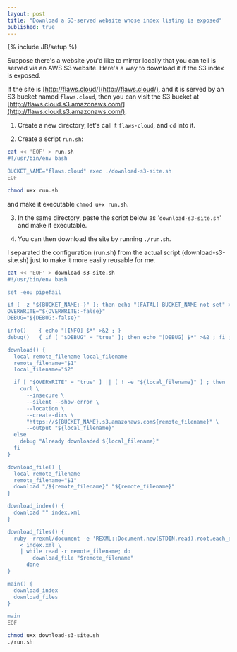 ```yaml
---
layout: post
title: "Download a S3-served website whose index listing is exposed"
published: true
---
```

{% include JB/setup %}

Suppose there's a website you'd like to mirror locally that you can tell is served via an
AWS S3 website. Here's a way to download it if the S3 index is exposed.

If the site is [http://flaws.cloud/](http://flaws.cloud/), and it is served by an S3
bucket named `flaws.cloud`, then you can visit the S3 bucket at
[http://flaws.cloud.s3.amazonaws.com/](http://flaws.cloud.s3.amazonaws.com/).

1) Create a new directory, let's call it `flaws-cloud`, and `cd` into it.

2) Create a script `run.sh`:

```bash
cat << 'EOF' > run.sh
#!/usr/bin/env bash

BUCKET_NAME="flaws.cloud" exec ./download-s3-site.sh
EOF

chmod u+x run.sh

```

and make it executable `chmod u+x run.sh`.

3) In the same directory, paste the script below as '`download-s3-site.sh`' and make it executable.

4) You can then download the site by running `./run.sh`.

I separated the configuration (run.sh) from the actual script (download-s3-site.sh) just to make it more
easily reusable for me.

```bash
cat << 'EOF' > download-s3-site.sh
#!/usr/bin/env bash

set -eou pipefail

if [ -z "${BUCKET_NAME:-}" ]; then echo "[FATAL] BUCKET_NAME not set" >&2 ; exit 1; fi
OVERWRITE="${OVERWRITE:-false}"
DEBUG="${DEBUG:-false}"

info()    { echo "[INFO] $*" >&2 ; }
debug()   { if [ "$DEBUG" = "true" ]; then echo "[DEBUG] $*" >&2 ; fi ; }

download() {
  local remote_filename local_filename
  remote_filename="$1"
  local_filename="$2"

  if [ "$OVERWRITE" = "true" ] || [ ! -e "${local_filename}" ] ; then
    curl \
      --insecure \
      --silent --show-error \
      --location \
      --create-dirs \
      "https://${BUCKET_NAME}.s3.amazonaws.com${remote_filename}" \
      --output "${local_filename}"
  else
    debug "Already downloaded ${local_filename}"
  fi
}

download_file() {
  local remote_filename
  remote_filename="$1"
  download "/${remote_filename}" "${remote_filename}"
}

download_index() {
  download "" index.xml
}

download_files() {
  ruby -rrexml/document -e 'REXML::Document.new(STDIN.read).root.each_element("//Key") {|elem| puts elem.text }' \
    < index.xml \
    | while read -r remote_filename; do
        download_file "$remote_filename"
      done
}

main() {
  download_index
  download_files
}

main
EOF

chmod u+x download-s3-site.sh
./run.sh

```

